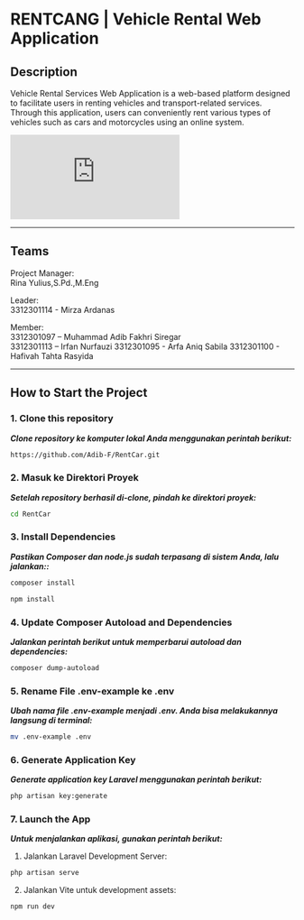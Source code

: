 # RENTCANG | Vehicle Rental Web Application

## Description

Vehicle Rental Services Web Application is a web-based platform designed to facilitate users in renting vehicles and transport-related services. Through this application, users can conveniently rent various types of vehicles such as cars and motorcycles using an online system.

   ![Poster](https://pbl.polibatam.ac.id/apps/image.php?file=dXBsb2Fkcy9wYmwvMTkxNS8xOTE1X1BPU1RFUi1QQkxfMjAyNDA2MzAucG5n)

---

## Teams
Project Manager:  
Rina Yulius,S.Pd.,M.Eng

Leader:  
3312301114 - Mirza Ardanas

Member:  
3312301097 – Muhammad Adib Fakhri Siregar   
3312301113 – Irfan Nurfauzi
3312301095 - Arfa Aniq Sabila
3312301100 - Hafivah Tahta Rasyida

---

## How to Start the Project

### 1. Clone this repository
***Clone repository ke komputer lokal Anda menggunakan perintah berikut:***
 ```bash
https://github.com/Adib-F/RentCar.git
```

### 2. Masuk ke Direktori Proyek  
***Setelah repository berhasil di-clone, pindah ke direktori proyek:***
```bash
cd RentCar
```

### 3. Install Dependencies
***Pastikan Composer dan node.js sudah terpasang di sistem Anda, lalu jalankan::***
```bash
composer install
```
```bash
npm install
```

### 4. Update Composer Autoload and Dependencies
***Jalankan perintah berikut untuk memperbarui autoload dan dependencies:***
```bash
composer dump-autoload
```

### 5. Rename File .env-example ke .env
***Ubah nama file .env-example menjadi .env. Anda bisa melakukannya langsung di terminal:***
```bash
mv .env-example .env
```

### 6. Generate Application Key
***Generate application key Laravel menggunakan perintah berikut:***
```bash
php artisan key:generate
```

### 7. Launch the App
***Untuk menjalankan aplikasi, gunakan perintah berikut:***
1. Jalankan Laravel Development Server:
```bash
php artisan serve
```
2. Jalankan Vite untuk development assets:
```bash
npm run dev
```

